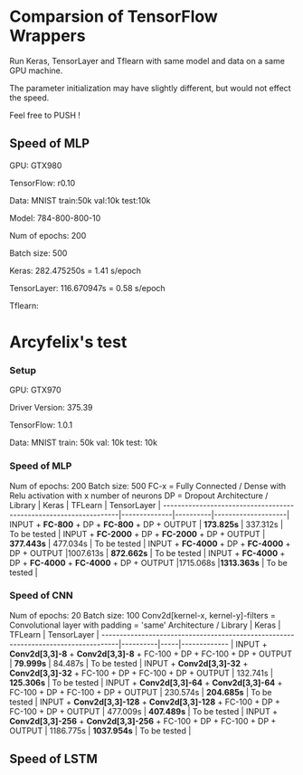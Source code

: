 # Comparsion of TensorFlow Wrappers

Run Keras, TensorLayer and Tflearn with same model and data on a same GPU machine.

The parameter initialization may have slightly different, but would not effect the speed.

Feel free to PUSH !

## Speed of MLP

GPU: GTX980

TensorFlow: r0.10

Data: MNIST  train:50k  val:10k  test:10k

Model: 784-800-800-10

Num of epochs: 200

Batch size: 500

Keras: 282.475250s  = 1.41 s/epoch

TensorLayer: 116.670947s = 0.58 s/epoch

Tflearn:
# Arcyfelix's test
### Setup
GPU: GTX970

Driver Version: 375.39

TensorFlow: 1.0.1

Data: MNIST  train: 50k  val: 10k  test: 10k
### Speed of MLP
Num of epochs: 200
Batch size: 500
FC-x = Fully Connected / Dense with Relu activation with x number of neurons
DP = Dropout
Architecture  / Library                                           |  Keras       | TFLearn  | TensorLayer  |
------------------------------------------------------------------|--------------|----------|--------------------|
INPUT + **FC-800** + DP + **FC-800** + DP + OUTPUT                | **173.825s** | 337.312s | To be tested       |
INPUT + **FC-2000** + DP + **FC-2000** + DP + OUTPUT              | **377.443s** | 477.034s | To be tested       |
INPUT + **FC-4000** + DP + **FC-4000** + DP + OUTPUT              |1007.613s | **872.662s** | To be tested       |
INPUT + **FC-4000** + DP + **FC-4000** + **FC-4000** + DP + OUTPUT    |1715.068s |**1313.363s** | To be tested    |

### Speed of CNN
Num of epochs: 20
Batch size: 100
Conv2d[kernel-x, kernel-y]-filters = Convolutional layer with padding = 'same'
Architecture  / Library                                                            |  Keras   | TFLearn  | TensorLayer  |
-----------------------------------------------------------------------------------|----------|-----|------------- |
INPUT + **Conv2d[3,3]-8** + **Conv2d[3,3]-8** + FC-100 + DP + FC-100 + DP + OUTPUT | **79.999s** | 84.487s | To be tested |
INPUT + **Conv2d[3,3]-32** + **Conv2d[3,3]-32** + FC-100 + DP + FC-100 + DP + OUTPUT | 132.741s | **125.306s** | To be tested |
INPUT + **Conv2d[3,3]-64** + **Conv2d[3,3]-64** + FC-100 + DP + FC-100 + DP + OUTPUT | 230.574s | **204.685s** | To be tested |
INPUT + **Conv2d[3,3]-128** + **Conv2d[3,3]-128** + FC-100 + DP + FC-100 + DP + OUTPUT | 477.009s | **407.489s** | To be tested |
INPUT + **Conv2d[3,3]-256** + **Conv2d[3,3]-256** + FC-100 + DP + FC-100 + DP + OUTPUT | 1186.775s | **1037.954s** | To be tested |

## Speed of LSTM
